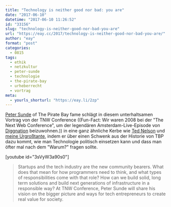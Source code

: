 ```yaml
---
title: "Technology is neither good nor bad: you are"
date: "2017-06-10"
datetime: "2017-06-10 11:26:52"
id: "33156"
slug: "technology-is-neither-good-nor-bad-you-are"
url: "https://eay.cc/2017/technology-is-neither-good-nor-bad-you-are/"
author: "eay"
format: "post"
categories:
  - 0815
tags:
  - ethik
  - netzkultur
  - peter-sunde
  - technologie
  - the-pirate-bay
  - urheberrecht
  - vortrag
meta:
  - yourls_shorturl: "https://eay.li/2zp"
---
```


[Peter Sunde](https://en.wikipedia.org/wiki/Peter_Sunde) of The Pirate Bay fame schlägt in diesem unterhaltsamen Vortrag von der TNW Conference ((Fun-Fact: Wir waren 2008 bei der "The Next Web Conference", um der legendären Amsterdam-Live-Episode von [Diggnation](https://en.wikipedia.org/wiki/Diggnation) beizuwohnen.)) in eine ganz ähnliche Kerbe wie [Ted Nelson](https://eay.cc/2017/good-and-bad-news-about-computers/) und [meine Urgroßtante](https://eay.cc/2017/im-internet-gibt-es-gute-und-schlechte-dinge/), indem er über einen Schwenk aus der Historie von TBP dazu kommt, wie man Technologie politisch einsetzen kann und dass man öfter mal nach dem "Warum?" fragen sollte.

\[youtube id="3sVyW3a90s0"\]

> Startups and the tech industry are the new community bearers. What does that mean for how programmers need to think, and what types of responsibilities come with that role? How can we build solid, long term solutions and build next generations of infrastructure in a responsible way? At TNW Conference, Peter Sunde will share his vision on the bigger picture and ways for tech entrepreneurs to create real value for society.
